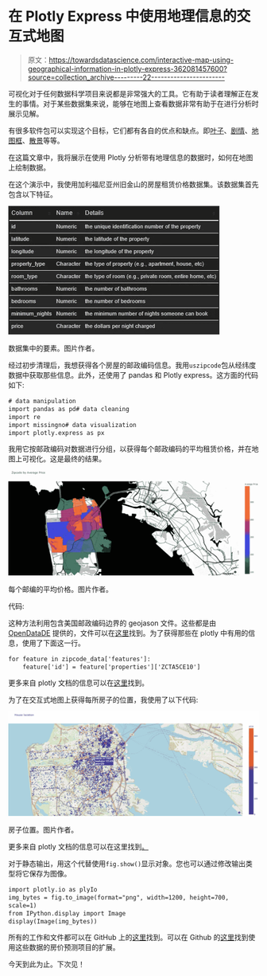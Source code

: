 # 在 Plotly Express 中使用地理信息的交互式地图

> 原文：<https://towardsdatascience.com/interactive-map-using-geographical-information-in-plotly-express-362081457600?source=collection_archive---------22----------------------->

可视化对于任何数据科学项目来说都是非常强大的工具。它有助于读者理解正在发生的事情。对于某些数据集来说，能够在地图上查看数据非常有助于在进行分析时展示见解。

有很多软件包可以实现这个目标，它们都有各自的优点和缺点。即[叶子](https://github.com/python-visualization/folium)、[剧情](https://plotly.com/python/plotly-express/)、[地图框](https://pypi.org/project/mapbox/)、[散景](https://bokeh.org/)等等。

在这篇文章中，我将展示在使用 Plotly 分析带有地理信息的数据时，如何在地图上绘制数据。

在这个演示中，我使用加利福尼亚州旧金山的房屋租赁价格数据集。该数据集首先包含以下特征。

![](img/0417dde058fb07e848d346defaa1e897.png)

数据集中的要素。图片作者。

经过初步清理后，我想获得各个房屋的邮政编码信息。我用`uszipcode`包从经纬度数据中获取那些信息。此外，还使用了 pandas 和 Plotly express。这方面的代码如下:

```
# data manipulation
import pandas as pd# data cleaning
import re
import missingno# data visualization
import plotly.express as px
```

我用它按邮政编码对数据进行分组，以获得每个邮政编码的平均租赁价格，并在地图上可视化。这是最终的结果。

![](img/73ab40df766b05039dddad0dd1e1e297.png)

每个邮编的平均价格。图片作者。

代码:

这种方法利用包含美国邮政编码边界的 geojason 文件。这些都是由 [OpenDataDE](https://github.com/OpenDataDE/) 提供的，文件可以在[这里](https://github.com/OpenDataDE/State-zip-code-GeoJSON/blob/master/ca_california_zip_codes_geo.min.json)找到。为了获得那些在 plotly 中有用的信息，使用了下面这一行。

```
for feature in zipcode_data['features']:        
    feature['id'] = feature['properties']['ZCTA5CE10']
```

更多来自 plotly 文档的信息可以在[这里](https://plotly.com/python/choropleth-maps/)找到。

为了在交互式地图上获得每所房子的位置，我使用了以下代码:

![](img/12635cbd4fadc41493f51b949c9bfaf7.png)

房子位置。图片作者。

更多来自 plotly 文档的信息可以在这里找到[。](https://plotly.com/python/scattermapbox/)

对于静态输出，用这个代替使用`fig.show()`显示对象。您也可以通过修改输出类型将它保存为图像。

```
import plotly.io as plyIo
img_bytes = fig.to_image(format="png", width=1200, height=700, scale=1)
from IPython.display import Image
display(Image(img_bytes))
```

所有的工作和文件都可以在 GitHub 上的[这里](https://github.com/tamjid-ahsan/visuals-map)找到。可以在 Github 的[这里](https://github.com/tamjid-ahsan/House-rental-price-prediction)找到使用这些数据的房价预测项目的扩展。

今天到此为止。下次见！